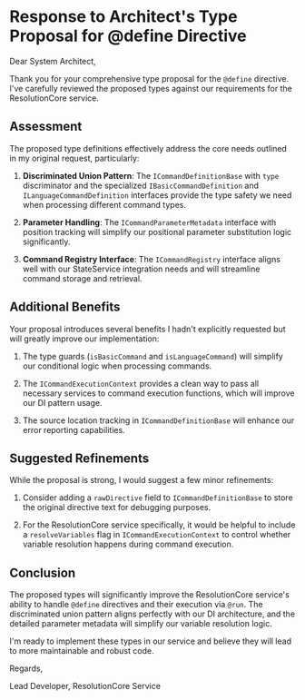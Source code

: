 # Response to Architect's Type Proposal for @define Directive

Dear System Architect,

Thank you for your comprehensive type proposal for the `@define` directive. I've carefully reviewed the proposed types against our requirements for the ResolutionCore service.

## Assessment

The proposed type definitions effectively address the core needs outlined in my original request, particularly:

1. **Discriminated Union Pattern**: The `ICommandDefinitionBase` with `type` discriminator and the specialized `IBasicCommandDefinition` and `ILanguageCommandDefinition` interfaces provide the type safety we need when processing different command types.

2. **Parameter Handling**: The `ICommandParameterMetadata` interface with position tracking will simplify our positional parameter substitution logic significantly.

3. **Command Registry Interface**: The `ICommandRegistry` interface aligns well with our StateService integration needs and will streamline command storage and retrieval.

## Additional Benefits

Your proposal introduces several benefits I hadn't explicitly requested but will greatly improve our implementation:

1. The type guards (`isBasicCommand` and `isLanguageCommand`) will simplify our conditional logic when processing commands.

2. The `ICommandExecutionContext` provides a clean way to pass all necessary services to command execution functions, which will improve our DI pattern usage.

3. The source location tracking in `ICommandDefinitionBase` will enhance our error reporting capabilities.

## Suggested Refinements

While the proposal is strong, I would suggest a few minor refinements:

1. Consider adding a `rawDirective` field to `ICommandDefinitionBase` to store the original directive text for debugging purposes.

2. For the ResolutionCore service specifically, it would be helpful to include a `resolveVariables` flag in `ICommandExecutionContext` to control whether variable resolution happens during command execution.

## Conclusion

The proposed types will significantly improve the ResolutionCore service's ability to handle `@define` directives and their execution via `@run`. The discriminated union pattern aligns perfectly with our DI architecture, and the detailed parameter metadata will simplify our variable resolution logic.

I'm ready to implement these types in our service and believe they will lead to more maintainable and robust code.

Regards,

Lead Developer, ResolutionCore Service